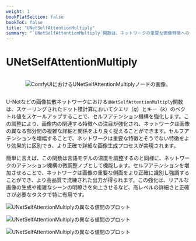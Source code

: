 ```yaml
---
weight: 1
bookFlatSection: false
bookToC: false
title: "UNetSelfAttentionMultiply"
summary: "`UNetSelfAttentionMultiply`関数は、ネットワークの重要な画像特徴への注目を強化し、より正確で詳細な画像生成を実現します。"
---
```


<!--markdownlint-disable MD025 MD033 MD034 -->

# UNetSelfAttentionMultiply

<div style="display: flex; justify-content: center;">

![ComfyUIにおけるUNetSelfAttentionMultiplyノードの画像。](https://huggingface.co/k4d3/yiff_toolkit6/resolve/main/static/comfyui/UNetSelfAttentionMultiply.png)

</div>

U-Netなどの画像拡散ネットワークにおける`UNetSelfAttentionMultiply`関数は、スケーリングされたドット積計算においてクエリ（$q$）とキー（$k$）のベクトル値をスケールアップすることで、セルフアテンション機構を強化します。この調整により、画像内の関連する特徴への注目が強化され、ネットワークは画像の異なる部分間の複雑な詳細と関係をより良く捉えることができます。セルフアテンションを増幅することで、ネットワークは重要な特徴とそうでない特徴をより効果的に区別でき、より正確で詳細な画像生成プロセスが実現されます。

簡単に言えば、この関数は言語モデルの温度を調整するのと同様に、ネットワークのアテンション機構の微調整ノブとして機能します。セルフアテンションを増加させることで、ネットワークは画像の重要な側面をより正確に識別し強調することができ、より高品質で洗練された出力が得られます。この強化は、リアルな画像の生成や複雑なシーンの明瞭さを向上させるなど、高レベルの詳細さと正確さが必要なタスクで特に有用です。

![UNetSelfAttentionMultiplyの異なる値間のプロット](https://huggingface.co/k4d3/yiff_toolkit6/resolve/main/static/comfyui/plot3.png)

![UNetSelfAttentionMultiplyの異なる値間のプロット](https://huggingface.co/k4d3/yiff_toolkit6/resolve/main/static/comfyui/plot2.png)

![UNetSelfAttentionMultiplyの異なる値間のプロット](https://huggingface.co/k4d3/yiff_toolkit6/resolve/main/static/comfyui/plot.png)

